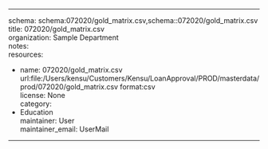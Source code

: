 


---  
schema: schema:072020/gold_matrix.csv,schema::072020/gold_matrix.csv  
title: 072020/gold_matrix.csv  
organization: Sample Department  
notes:   
resources:  
- name: 072020/gold_matrix.csv 
 url:file:/Users/kensu/Customers/Kensu/LoanApproval/PROD/masterdata/prod/072020/gold_matrix.csv 
 format:csv  
license: None  
category:
 - Education  
maintainer: User  
maintainer_email: UserMail  
---